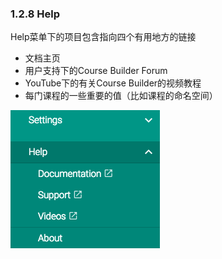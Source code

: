 ### 1.2.8 Help

Help菜单下的项目包含指向四个有用地方的链接
- 文档主页
- 用户支持下的Course Builder Forum
- YouTube下的有关Course Builder的视频教程
- 每门课程的一些重要的值（比如课程的命名空间）

![Help](/images/chapter1/help.png)